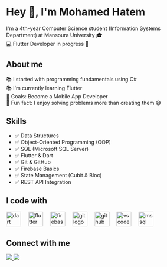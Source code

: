 <h1 align="left">Hey 👋, I'm Mohamed Hatem</h1>

<p align="left">I'm a 4th-year Computer Science student (Information Systems Department) at Mansoura University 🎓
<br>💻 Flutter Developer in progress 🚀</p>

<h2 align="left">About me</h2>

<p align="left"> 
📚 I started with programming fundamentals using C# <br>
📚 I'm currently learning Flutter <br>
🎯 Goals: Become a Mobile App Developer <br>
🎲 Fun fact: I enjoy solving problems more than creating them 😅
</p>

<h2 align="left">Skills</h2>

- ✅ Data Structures  
- ✅ Object-Oriented Programming (OOP)  
- ✅ SQL (Microsoft SQL Server)  
- ✅ Flutter & Dart  
- ✅ Git & GitHub  
- ✅ Firebase Basics
- ✅ State Management (Cubit & Bloc)  
- ✅ REST API Integration

<h2 align="left">I code with</h2>

<div align="left">
  <img src="https://cdn.jsdelivr.net/gh/devicons/devicon/icons/dart/dart-original.svg" height="40" alt="dart logo"  />
  <img width="12" />
  <img src="https://cdn.jsdelivr.net/gh/devicons/devicon/icons/flutter/flutter-original.svg" height="40" alt="flutter logo"  />
  <img width="12" />
  <img src="https://cdn.jsdelivr.net/gh/devicons/devicon/icons/firebase/firebase-plain.svg" height="40" alt="firebase logo"  />
  <img width="12" />
  <img src="https://cdn.jsdelivr.net/gh/devicons/devicon/icons/git/git-original.svg" height="40" alt="git logo"  />
  <img width="12" />
  <img src="https://cdn.jsdelivr.net/gh/devicons/devicon/icons/github/github-original.svg" height="40" alt="github logo"  />
  <img width="12" />
  <img src="https://cdn.jsdelivr.net/gh/devicons/devicon/icons/vscode/vscode-original.svg" height="40" alt="vscode logo"  />
  <img width="12" />
  <img src="https://cdn.jsdelivr.net/gh/devicons/devicon/icons/microsoftsqlserver/microsoftsqlserver-plain.svg" height="40" alt="mssql logo" />
</div>

<h2 align="left">Connect with me</h2>

<p align="left">
  <a href="https://github.com/mO7MeD11" target="_blank">
    <img src="https://img.shields.io/badge/GitHub-333333?style=for-the-badge&logo=github&logoColor=white" />
  </a>
  <a href="mailto:mohm77778727@gmail.com" target="_blank">
    <img src="https://img.shields.io/badge/Email-D14836?style=for-the-badge&logo=gmail&logoColor=white" />
  </a>
</p>

